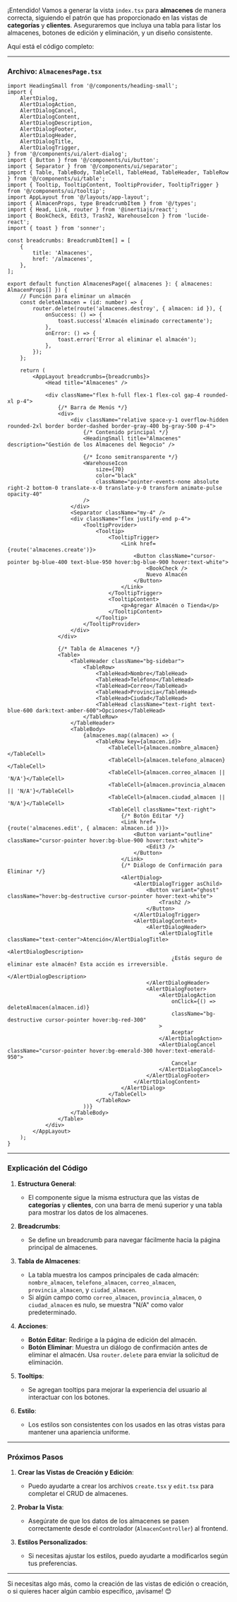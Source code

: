 ¡Entendido! Vamos a generar la vista `index.tsx` para **almacenes** de manera correcta, siguiendo el patrón que has proporcionado en las vistas de **categorías** y **clientes**. Aseguraremos que incluya una tabla para listar los almacenes, botones de edición y eliminación, y un diseño consistente.

Aquí está el código completo:

---

### **Archivo: `AlmacenesPage.tsx`**

```tsx
import HeadingSmall from '@/components/heading-small';
import {
    AlertDialog,
    AlertDialogAction,
    AlertDialogCancel,
    AlertDialogContent,
    AlertDialogDescription,
    AlertDialogFooter,
    AlertDialogHeader,
    AlertDialogTitle,
    AlertDialogTrigger,
} from '@/components/ui/alert-dialog';
import { Button } from '@/components/ui/button';
import { Separator } from '@/components/ui/separator';
import { Table, TableBody, TableCell, TableHead, TableHeader, TableRow } from '@/components/ui/table';
import { Tooltip, TooltipContent, TooltipProvider, TooltipTrigger } from '@/components/ui/tooltip';
import AppLayout from '@/layouts/app-layout';
import { AlmacenProps, type BreadcrumbItem } from '@/types';
import { Head, Link, router } from '@inertiajs/react';
import { BookCheck, Edit3, Trash2, WarehouseIcon } from 'lucide-react';
import { toast } from 'sonner';

const breadcrumbs: BreadcrumbItem[] = [
    {
        title: 'Almacenes',
        href: '/almacenes',
    },
];

export default function AlmacenesPage({ almacenes }: { almacenes: AlmacenProps[] }) {
    // Función para eliminar un almacén
    const deleteAlmacen = (id: number) => {
        router.delete(route('almacenes.destroy', { almacen: id }), {
            onSuccess: () => {
                toast.success('Almacén eliminado correctamente');
            },
            onError: () => {
                toast.error('Error al eliminar el almacén');
            },
        });
    };

    return (
        <AppLayout breadcrumbs={breadcrumbs}>
            <Head title="Almacenes" />

            <div className="flex h-full flex-1 flex-col gap-4 rounded-xl p-4">
                {/* Barra de Menús */}
                <div>
                    <div className="relative space-y-1 overflow-hidden rounded-2xl border border-dashed border-gray-400 bg-gray-500 p-4">
                        {/* Contenido principal */}
                        <HeadingSmall title="Almacenes" description="Gestión de los Almacenes del Negocio" />

                        {/* Ícono semitransparente */}
                        <WarehouseIcon
                            size={70}
                            color="black"
                            className="pointer-events-none absolute right-2 bottom-0 translate-x-0 translate-y-0 transform animate-pulse opacity-40"
                        />
                    </div>
                    <Separator className="my-4" />
                    <div className="flex justify-end p-4">
                        <TooltipProvider>
                            <Tooltip>
                                <TooltipTrigger>
                                    <Link href={route('almacenes.create')}>
                                        <Button className="cursor-pointer bg-blue-400 text-blue-950 hover:bg-blue-900 hover:text-white">
                                            <BookCheck />
                                            Nuevo Almacén
                                        </Button>
                                    </Link>
                                </TooltipTrigger>
                                <TooltipContent>
                                    <p>Agregar Almacén o Tienda</p>
                                </TooltipContent>
                            </Tooltip>
                        </TooltipProvider>
                    </div>
                </div>

                {/* Tabla de Almacenes */}
                <Table>
                    <TableHeader className="bg-sidebar">
                        <TableRow>
                            <TableHead>Nombre</TableHead>
                            <TableHead>Teléfono</TableHead>
                            <TableHead>Correo</TableHead>
                            <TableHead>Provincia</TableHead>
                            <TableHead>Ciudad</TableHead>
                            <TableHead className="text-right text-blue-600 dark:text-amber-600">Opciones</TableHead>
                        </TableRow>
                    </TableHeader>
                    <TableBody>
                        {almacenes.map((almacen) => (
                            <TableRow key={almacen.id}>
                                <TableCell>{almacen.nombre_almacen}</TableCell>
                                <TableCell>{almacen.telefono_almacen}</TableCell>
                                <TableCell>{almacen.correo_almacen || 'N/A'}</TableCell>
                                <TableCell>{almacen.provincia_almacen || 'N/A'}</TableCell>
                                <TableCell>{almacen.ciudad_almacen || 'N/A'}</TableCell>
                                <TableCell className="text-right">
                                    {/* Botón Editar */}
                                    <Link href={route('almacenes.edit', { almacen: almacen.id })}>
                                        <Button variant="outline" className="cursor-pointer hover:bg-blue-900 hover:text-white">
                                            <Edit3 />
                                        </Button>
                                    </Link>
                                    {/* Diálogo de Confirmación para Eliminar */}
                                    <AlertDialog>
                                        <AlertDialogTrigger asChild>
                                            <Button variant="ghost" className="hover:bg-destructive cursor-pointer hover:text-white">
                                                <Trash2 />
                                            </Button>
                                        </AlertDialogTrigger>
                                        <AlertDialogContent>
                                            <AlertDialogHeader>
                                                <AlertDialogTitle className="text-center">Atención</AlertDialogTitle>
                                                <AlertDialogDescription>
                                                    ¿Estás seguro de eliminar este almacén? Esta acción es irreversible.
                                                </AlertDialogDescription>
                                            </AlertDialogHeader>
                                            <AlertDialogFooter>
                                                <AlertDialogAction
                                                    onClick={() => deleteAlmacen(almacen.id)}
                                                    className="bg-destructive cursor-pointer hover:bg-red-300"
                                                >
                                                    Aceptar
                                                </AlertDialogAction>
                                                <AlertDialogCancel className="cursor-pointer hover:bg-emerald-300 hover:text-emerald-950">
                                                    Cancelar
                                                </AlertDialogCancel>
                                            </AlertDialogFooter>
                                        </AlertDialogContent>
                                    </AlertDialog>
                                </TableCell>
                            </TableRow>
                        ))}
                    </TableBody>
                </Table>
            </div>
        </AppLayout>
    );
}
```

---

### **Explicación del Código**

1. **Estructura General**:

   - El componente sigue la misma estructura que las vistas de **categorías** y **clientes**, con una barra de menú superior y una tabla para mostrar los datos de los almacenes.
2. **Breadcrumbs**:

   - Se define un breadcrumb para navegar fácilmente hacia la página principal de almacenes.
3. **Tabla de Almacenes**:

   - La tabla muestra los campos principales de cada almacén: `nombre_almacen`, `telefono_almacen`, `correo_almacen`, `provincia_almacen`, y `ciudad_almacen`.
   - Si algún campo como `correo_almacen`, `provincia_almacen`, o `ciudad_almacen` es nulo, se muestra "N/A" como valor predeterminado.
4. **Acciones**:

   - **Botón Editar**: Redirige a la página de edición del almacén.
   - **Botón Eliminar**: Muestra un diálogo de confirmación antes de eliminar el almacén. Usa `router.delete` para enviar la solicitud de eliminación.
5. **Tooltips**:

   - Se agregan tooltips para mejorar la experiencia del usuario al interactuar con los botones.
6. **Estilo**:

   - Los estilos son consistentes con los usados en las otras vistas para mantener una apariencia uniforme.

---

### **Próximos Pasos**

1. **Crear las Vistas de Creación y Edición**:

   - Puedo ayudarte a crear los archivos `create.tsx` y `edit.tsx` para completar el CRUD de almacenes.
2. **Probar la Vista**:

   - Asegúrate de que los datos de los almacenes se pasen correctamente desde el controlador (`AlmacenController`) al frontend.
3. **Estilos Personalizados**:

   - Si necesitas ajustar los estilos, puedo ayudarte a modificarlos según tus preferencias.

---

Si necesitas algo más, como la creación de las vistas de edición o creación, o si quieres hacer algún cambio específico, ¡avísame! 😊
